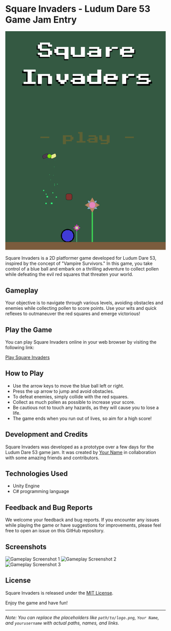 # Square Invaders - Ludum Dare 53 Game Jam Entry

![Square Invaders Logo](https://github.com/noweber/ludum-dare-53/blob/b68ce962e1bedca90e6fc13b00095c386bca77a3/2023-07-27%2015_57_37-Unity%20WebGL%20Player%20_%20LudamDare53.png)

Square Invaders is a 2D platformer game developed for Ludum Dare 53, inspired by the concept of "Vampire Survivors." In this game, you take control of a blue ball and embark on a thrilling adventure to collect pollen while defeating the evil red squares that threaten your world.

## Gameplay

Your objective is to navigate through various levels, avoiding obstacles and enemies while collecting pollen to score points. Use your wits and quick reflexes to outmaneuver the red squares and emerge victorious!

## Play the Game

You can play Square Invaders online in your web browser by visiting the following link:

[Play Square Invaders](https://noweber.github.io/ludum-dare-53/)

## How to Play

- Use the arrow keys to move the blue ball left or right.
- Press the up arrow to jump and avoid obstacles.
- To defeat enemies, simply collide with the red squares.
- Collect as much pollen as possible to increase your score.
- Be cautious not to touch any hazards, as they will cause you to lose a life.
- The game ends when you run out of lives, so aim for a high score!

## Development and Credits

Square Invaders was developed as a prototype over a few days for the Ludum Dare 53 game jam. It was created by [Your Name](https://github.com/noweber) in collaboration with some amazing friends and contributors.

## Technologies Used

- Unity Engine
- C# programming language

## Feedback and Bug Reports

We welcome your feedback and bug reports. If you encounter any issues while playing the game or have suggestions for improvements, please feel free to open an issue on this GitHub repository.

## Screenshots

![Gameplay Screenshot 1](path/to/screenshot1.png)
![Gameplay Screenshot 2](path/to/screenshot2.png)
![Gameplay Screenshot 3](path/to/screenshot3.png)

## License

Square Invaders is released under the [MIT License](LICENSE).

Enjoy the game and have fun!

---
*Note: You can replace the placeholders like `path/to/logo.png`, `Your Name`, and `yourusername` with actual paths, names, and links.*
